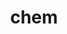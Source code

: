 ---
name: 'chem'
title: 'chem'
title_thai: 'ภาควิชาเคมี'
ig: 'https://www.instagram.com/chem_chula?utm_source=ig_web_button_share_sheet&igsh=ZDNlZDc0MzIxNw=='
fac: 'https://www.facebook.com/chemistrychula'
web: 'https://web.chemcu.org'
head: '/chem4.png'
layout: '@/layouts/departLayout.astro'
images:
  - id: 1
    src: '/chem1.png'
    label: 'Chem Chula'
    text: 'ภาควิชาเคมีไม่ได้เน้นแค่การเรียนในห้องเรียน แต่ยังให้ความสำคัญกับ<br/>
การพัฒนาความรู้ ทักษะ และประสบการณ์ที่จำเป็น เพื่อให้มีความพร้อม<br/>
สำหรับการทำงานในสายอาชีพต่าง ๆ'
  - id: 2
    src: '/chem2.png'
    label: 'Working Space'
    text: 'ภาควิชาเคมี มี Working Space ถึง 2 ชั้น ! เพื่อมอบความสะดวกสบาย<br/>
ให้แก่นิสิตเคมีขั้นสุด (ใครง่วงก็มานอนที่ห้องภาคได้นะ 🤩)'
  - id: 3
    src: '/chem3.png'
    label: 'Chem Trip'
    text: 'Chem Trip 🚌♥️ โครงการพัฒนาศักยภาพและสานสัมพันธ์นิสิต<br/>
ด้วยปฏิบัติการห้องทดลองเคลื่อนที่ (ได้พาน้อง ๆ ในโรงเรียนทำแล็บ <br/>
และพักผ่อนก่อนเปิดเทอมด้วยนะ! )'
description: '
ภาควิชาเคมี ครอบคลุมในหลายด้านทั้งเคมีอินทรีย์, เคมีอนินทรีย์, 
<br/>เคมีฟิสิกัล, เคมีวิเคราะห์, เคมีสีเขียวและความยั่งยืน อีกทั้ง เรายังมี
<br/>ห้องปฏิบัติการและเครื่องมือที่ทันสมัย รวมถึงการร่วมมือกับ
<br/>ทั้งภาควิชา สถาบัน และอุตสาหกรรมอื่น ๆ มากมาย'
---